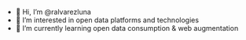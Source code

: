 - 👋 Hi, I’m @ralvarezluna
- 👀 I’m interested in open data platforms and technologies
- 🌱 I’m currently learning open data consumption & web augmentation 

<!---
ralvarezluna/ralvarezluna is a ✨ special ✨ repository because its `README.md` (this file) appears on your GitHub profile.
You can click the Preview link to take a look at your changes.
--->
